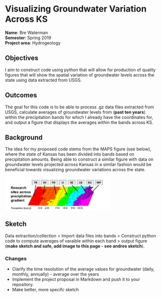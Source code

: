 # Visualizing Groundwater Variation Across KS

**Name**: Bre Waterman <br/>
**Semester**: Spring 2019 <br/>
**Project area**: Hydrogeology

## Objectives
I aim to construct code using python that will allow for production of quality figures that will show the spatial variation of groundwater levels across the state using data extracted from USGS. 

## Outcomes
The goal for this code is to be able to process .gz data files extracted from USGS, calculate averages of groundwater levels from (**past ten years**) within the precipitation bands for which I already have the coordinates for, and output a figure that displays the averages within the bands across KS.

## Background
The idea for my proposed code stems from the MAPS figure (see below), where the state of Kansas has been divided into bands based on precipitation amounts. Being able to construct a similar figure with data on groundwater levels projected across Kansas in a similar fashion would be beneficial towards visualizing groundwater variations across the state. 

<img src="pptgrad.png" alt="pptgrad_image" width="350"/>

## Sketch
Data extraction/collection > Import data files into bands > Construct python code to compute averages of varaible within each band > output figure (**make sketch and safe, add image to this page - see andres sketch**).

 
### Changes
 * Clarify the time resolution of the average values for groundwater (daily, monthly, annually) - average over the years
 * Implement the project proposal in Markdown and push it to your repository.
 * Make better, more specifc sketch
